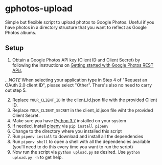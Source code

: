 # gphotos-upload
Simple but flexible script to upload photos to Google Photos. Useful if you have photos in a directory structure that you want to reflect as Google Photos albums.
## Setup
1. Obtain a Google Photos API key (Client ID and Client Secret) by following the instructions on [Getting started with Google Photos REST APIs](https://developers.google.com/photos/library/guides/get-started)

...*NOTE* When selecting your application type in Step 4 of "Request an OAuth 2.0 client ID", please select "Other". There's also no need to carry out step 5. 

2. Replace `YOUR_CLIENT_ID` in the client_id.json file with the provided Client ID. 
3. Replace `YOUR_CLIENT_SECRET` in the client_id.json file wiht the provided Client Secret.
4. Make sure you have [Python 3.7](https://www.python.org/downloads/) installed on your system
5. If needed, install [pipenv](https://pypi.org/project/pipenv/) via `pip install pipenv`
6. Change to the directory where you installed this script
7. Run `pipenv install` to download and install all the dependencies
8. Run `pipenv shell` to open a shell with all the dependencies available (you'll need to do this every time you want to run the script)
9. Now run the script via `python upload.py` as desired. Use `python upload.py -h` to get help.

 